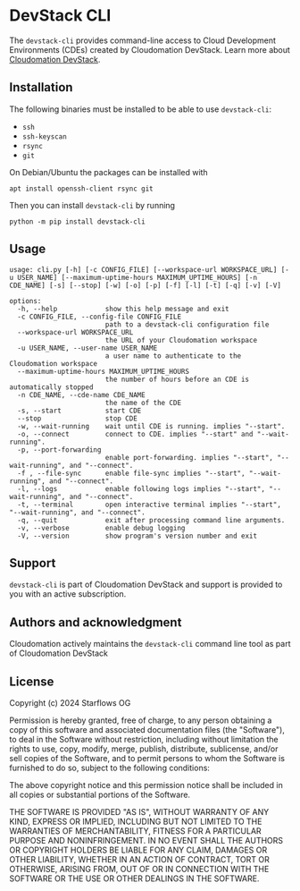 # DevStack CLI

The `devstack-cli` provides command-line access to Cloud Development Environments (CDEs) created by Cloudomation DevStack. Learn more about [Cloudomation DevStack](https://docs.cloudomation.com/devstack/docs/overview-and-concept).

## Installation

The following binaries must be installed to be able to use `devstack-cli`:

* `ssh`
* `ssh-keyscan`
* `rsync`
* `git`

On Debian/Ubuntu the packages can be installed with

```
apt install openssh-client rsync git
```

Then you can install `devstack-cli` by running

```
python -m pip install devstack-cli
```

## Usage

```
usage: cli.py [-h] [-c CONFIG_FILE] [--workspace-url WORKSPACE_URL] [-u USER_NAME] [--maximum-uptime-hours MAXIMUM_UPTIME_HOURS] [-n CDE_NAME] [-s] [--stop] [-w] [-o] [-p] [-f] [-l] [-t] [-q] [-v] [-V]

options:
  -h, --help            show this help message and exit
  -c CONFIG_FILE, --config-file CONFIG_FILE
                        path to a devstack-cli configuration file
  --workspace-url WORKSPACE_URL
                        the URL of your Cloudomation workspace
  -u USER_NAME, --user-name USER_NAME
                        a user name to authenticate to the Cloudomation workspace
  --maximum-uptime-hours MAXIMUM_UPTIME_HOURS
                        the number of hours before an CDE is automatically stopped
  -n CDE_NAME, --cde-name CDE_NAME
                        the name of the CDE
  -s, --start           start CDE
  --stop                stop CDE
  -w, --wait-running    wait until CDE is running. implies "--start".
  -o, --connect         connect to CDE. implies "--start" and "--wait-running".
  -p, --port-forwarding
                        enable port-forwarding. implies "--start", "--wait-running", and "--connect".
  -f , --file-sync      enable file-sync implies "--start", "--wait-running", and "--connect".
  -l, --logs            enable following logs implies "--start", "--wait-running", and "--connect".
  -t, --terminal        open interactive terminal implies "--start", "--wait-running", and "--connect".
  -q, --quit            exit after processing command line arguments.
  -v, --verbose         enable debug logging
  -V, --version         show program's version number and exit
```

## Support

`devstack-cli` is part of Cloudomation DevStack and support is provided to you with an active subscription.

## Authors and acknowledgment

Cloudomation actively maintains the `devstack-cli` command line tool as part of Cloudomation DevStack

## License

Copyright (c) 2024 Starflows OG

Permission is hereby granted, free of charge, to any person obtaining a copy
of this software and associated documentation files (the "Software"), to deal
in the Software without restriction, including without limitation the rights
to use, copy, modify, merge, publish, distribute, sublicense, and/or sell
copies of the Software, and to permit persons to whom the Software is
furnished to do so, subject to the following conditions:

The above copyright notice and this permission notice shall be included in all
copies or substantial portions of the Software.

THE SOFTWARE IS PROVIDED "AS IS", WITHOUT WARRANTY OF ANY KIND, EXPRESS OR
IMPLIED, INCLUDING BUT NOT LIMITED TO THE WARRANTIES OF MERCHANTABILITY,
FITNESS FOR A PARTICULAR PURPOSE AND NONINFRINGEMENT. IN NO EVENT SHALL THE
AUTHORS OR COPYRIGHT HOLDERS BE LIABLE FOR ANY CLAIM, DAMAGES OR OTHER
LIABILITY, WHETHER IN AN ACTION OF CONTRACT, TORT OR OTHERWISE, ARISING FROM,
OUT OF OR IN CONNECTION WITH THE SOFTWARE OR THE USE OR OTHER DEALINGS IN THE
SOFTWARE.